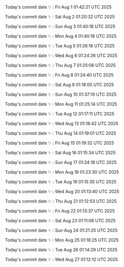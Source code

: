 Today's commit date ✨ : Fri Aug 1 01:42:21 UTC 2025 

Today's commit date ✨ : Sat Aug 2 01:20:32 UTC 2025 

Today's commit date ✨ : Sun Aug 3 01:40:16 UTC 2025 

Today's commit date ✨ : Mon Aug 4 01:40:16 UTC 2025 

Today's commit date ✨ : Tue Aug 5 01:26:16 UTC 2025 

Today's commit date ✨ : Wed Aug 6 01:24:26 UTC 2025 

Today's commit date ✨ : Thu Aug 7 01:25:06 UTC 2025 

Today's commit date ✨ : Fri Aug 8 01:24:40 UTC 2025 

Today's commit date ✨ : Sat Aug 9 01:18:05 UTC 2025 

Today's commit date ✨ : Sun Aug 10 01:37:19 UTC 2025 

Today's commit date ✨ : Mon Aug 11 01:25:14 UTC 2025 

Today's commit date ✨ : Tue Aug 12 01:17:11 UTC 2025 

Today's commit date ✨ : Wed Aug 13 01:18:42 UTC 2025 

Today's commit date ✨ : Thu Aug 14 01:19:01 UTC 2025 

Today's commit date ✨ : Fri Aug 15 01:19:32 UTC 2025 

Today's commit date ✨ : Sat Aug 16 01:15:34 UTC 2025 

Today's commit date ✨ : Sun Aug 17 01:24:18 UTC 2025 

Today's commit date ✨ : Mon Aug 18 01:23:30 UTC 2025 

Today's commit date ✨ : Tue Aug 19 01:15:35 UTC 2025 

Today's commit date ✨ : Wed Aug 20 01:13:40 UTC 2025 

Today's commit date ✨ : Thu Aug 21 01:12:53 UTC 2025 

Today's commit date ✨ : Fri Aug 22 01:13:37 UTC 2025 

Today's commit date ✨ : Sat Aug 23 01:11:06 UTC 2025 

Today's commit date ✨ : Sun Aug 24 01:21:25 UTC 2025 

Today's commit date ✨ : Mon Aug 25 01:16:25 UTC 2025 

Today's commit date ✨ : Tue Aug 26 01:14:29 UTC 2025 

Today's commit date ✨ : Wed Aug 27 01:12:12 UTC 2025 

